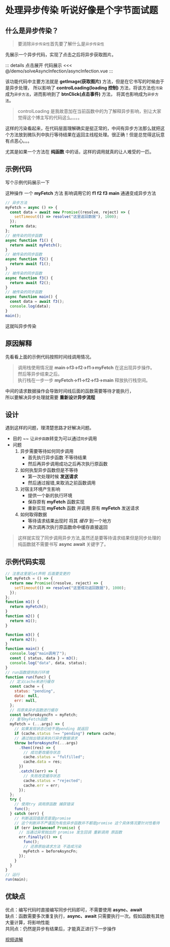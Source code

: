 # 处理异步传染 <Badge type="tip">听说好像是个字节面试题</Badge>

<script setup>
import asyncInfection from "./asyncInfection.vue"
import demo from "./index.vue"
import timeLine from "./assets/timeLine.jpg"
import timeLine_dark from "./assets/timeLine_dark.jpg"
import thinking from "./assets/thinking.jpg"
import thinking_dark from "./assets/thinking_dark.jpg"
</script>

## 什么是异步传染？

> 要消除`异步传染性`首先要了解什么是`异步传染性`

先展示一个异步代码，实现了点击之后将异步获取图片。

<asyncInfection></asyncInfection>

::: details 点击展开 代码展示
<<< @/demo/solveAsyncInfection/asyncInfection.vue
:::

该功能代码中主要方法就是 **getImage(获取图片)** 方法，但是在它书写的时候由于是异步处理，
所以影响了 **controlLoading(loading 控制)** 方法，将该方法也`污染`成为`异步方法`，进而影响到了 **btnClick(点击事件)** 方法，
将其也影响成为`异步方法`。

> controlLoading 是我<span class="cor-wa">故意</span>加在当前函数中的为了解释异步影响，别让大家觉得这个博主写的代码这么。。。。

这样的污染看起来，在代码层面理解确实是挺正常的，中间有异步方法那么就把这个方法放到微队列中执行等待结果在返回主线程处理。很正确！但是总觉得这玩意有点恶心。。。

尤其是如果一个方法在 **纯函数** 中的话，这样的调用就真的让人难受的一匹。

## 示例代码

写个示例代码展示一下

这种操作 一个 **myFetch** 方法 影响调用它的 **f1** **f2** **f3** **main** 通通变成异步方法

```javascript
// 异步方法
myFetch = async () => {
  const data = await new Promise((resolve, reject) => {
    setTimeout(() => resolve("这里返回数据"), 1000);
  });
  return data;
};
// 被传染的同步函数
async function f1() {
  return await myFetch();
}
// 被传染的同步函数
async function f2() {
  return await f1();
}
// 被传染的同步函数
async function f3() {
  return await f2();
}
// 被传染的同步函数
async function main() {
  const data = await f3();
  console.log(data);
}
main();
```

<span class="cor-tip">这就叫异步传染</span>

## 原因解释

先看看上面的示例代码按照时间线调用情况。

<PicViewer title="时间线调用" alt=" " :src="timeLine" :darkSrc="timeLine_dark"></PicViewer>

> 调用栈使用情况是 **main->f3->f2->f1->myFetch** 在这出现异步操作。  
> 然后等异步结束之后。  
> 执行栈在一步一步 **myFetch->f1->f2->f3->main** 释放执行栈空间。

中间的请求数据操作会导致<span class="cor-tip">时间线</span>后面的函数需要等待才能执行，  
所以要解决异步处理就需要 **重新设计异步流程**

## 设计

遇到这样的问题，理清楚思路才好解决问题。

- 目的 ~~ 让`异步函数`转变为可以通过`同步`调用
- 问题
  1. 异步需要等待如何同步调用
     - 首先执行异步函数 不等待结果
     - 然后再异步调用成功之后再次执行原函数
  2. 如何执型异步函数但是不等待
     - 第一次处理时候 **发送请求**
     - 然后通过<span class="cor-da">报错</span>,来<span class="cor-wa">取消</span>之前函数调用
  3. 对宿主环境产生影响
     - 提供一个新的执行环境
     - 保存原有 **myFetch** 函数实现
     - 重新实现 **myFetch** 函数 并调用 原有 **myFetch** 发送请求
  4. 如何取得数据
     - 等待请求结果出现时 将其 _缓存_ 到一个地方
     - 再次调再次执行原函数<span class="cor-tip">命中</span>缓存直接返回

> 这样就实现了同步调用异步方法,虽然还是要等待请求结果但是同步处理的纯函数就不需要书写 **async** **await** 关键字了。

<PicViewer title="思路流程" alt=" " :src="thinking" :darkSrc="thinking_dark"></PicViewer>

## 示例代码实现

```javascript
// 注意这里是let声明 后面要变更的
let myFetch = () => {
  return new Promise((resolve, reject) => {
    setTimeout(() => resolve("这里成功返回数据"), 1000);
  });
};
function m1() {
  return myFetch();
}
function m2() {
  return m1();
}

function m3() {
  return m2();
}
function main() {
  console.log("main调用了");
  const { status, data } = m3();
  console.log("data", data, status);
}
// run函数提供执行环境
function run(func) {
  // 定义cache来进行缓存
  const cache = {
    status: "pending",
    data: null,
    err: null,
  };
  // 将原来异步函数进行缓存
  const beforeAsyncFn = myFetch;
  // 重写myFetch函数
  myFetch = (...args) => {
    // 如果发现状态已经不是pending 就返回
    if (cache.status !== "pending") return cache;
    // 通过抛出错误来执行异步数据请求
    throw beforeAsyncFn(...args)
      .then((res) => {
        // 成功更改缓存状态
        cache.status = "fulfilled";
        cache.data = res;
      })
      .catch((err) => {
        // 失败改变缓存状态
        cache.status = "rejected";
        cache.err = err;
      });
  };
  try {
    // 使用try 调用原函数 捕获错误
    func();
  } catch (err) {
    // 判断返回值是否是是promise
    // 这个判断并不严谨因为有些异步函数并不都是promise 这个具体情况要针对性看待
    if (err instanceof Promise) {
      // 当通过异常抛出的 promise 发生回调 重新调用 原函数
      err.finally(() => {
        func();
        // 还原原始请求方法 不造成污染
        myFetch = beforeAsyncFn;
      });
    }
  }
}
// 运行
run(main);
```

## 优缺点

<span class="cor-tip">优点</span>：编写代码时直接编写同步代码即可，不需要使用 **async、await**  
<span class="cor-da">缺点</span>：函数需要多次重复执行，**async、await** 只需要执行一次。假如函数有其他大量计算，将影响性能  
<span class="cor-wa">共同点</span>：仍然是异步有结果后，才能真正进行下一步操作

[视频讲解](https://www.douyin.com/video/7260884471166094603)
